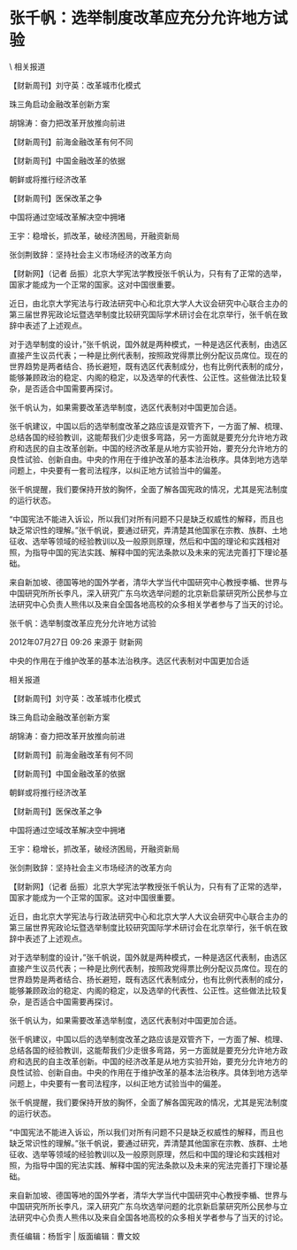 # 张千帆：选举制度改革应充分允许地方试验  





\ 
相关报道

【财新周刊】刘守英：改革城市化模式

珠三角启动金融改革创新方案

胡锦涛：奋力把改革开放推向前进

【财新周刊】前海金融改革有何不同

【财新周刊】中国金融改革的依据

朝鲜或将推行经济改革

【财新周刊】医保改革之争

中国将通过空域改革解决空中拥堵

王宇：稳增长，抓改革，破经济困局，开融资新局

张剑荆致辞：坚持社会主义市场经济的改革方向

【财新网】（记者 岳振）北京大学宪法学教授张千帆认为，只有有了正常的选举，国家才能成为一个正常的国家。这对中国很重要。

近日，由北京大学宪法与行政法研究中心和北京大学人大议会研究中心联合主办的第三届世界宪政论坛暨选举制度比较研究国际学术研讨会在北京举行，张千帆在致辞中表述了上述观点。

对于选举制度的设计，”张千帆说，国外就是两种模式，一种是选区代表制，由选区直接产生议员代表；一种是比例代表制，按照政党得票比例分配议员席位。现在的世界趋势是两者结合、扬长避短，既有选区代表制成分，也有比例代表制的成分，能够兼顾政治的稳定、内阁的稳定，以及选举的代表性、公正性。这些做法比较复杂，是否适合中国需要再探讨。

张千帆认为，如果需要改革选举制度，选区代表制对中国更加合适。

张千帆建议，中国以后的选举制度改革之路应该是双管齐下，一方面了解、梳理、总结各国的经验教训，这能帮我们少走很多弯路，另一方面就是要充分允许地方政府和选民的自主改革创新。中国的经济改革是从地方实验开始，要充分允许地方的良性试验、创新自由。中央的作用在于维护改革的基本法治秩序。具体到地方选举问题上，中央要有一套司法程序，以纠正地方试验当中的偏差。

张千帆提醒，我们要保持开放的胸怀，全面了解各国宪政的情况，尤其是宪法制度的运行状态。

“中国宪法不能进入诉讼，所以我们对所有问题不只是缺乏权威性的解释，而且也缺乏常识性的理解。”张千帆说，要通过研究，弄清楚其他国家在宗教、族群、土地征收、选举等领域的经验教训以及一般原则原理，然后和中国的理论和实践相对照，为指导中国的宪法实践、解释中国的宪法条款以及未来的宪法完善打下理论基础。

来自新加坡、德国等地的国外学者，清华大学当代中国研究中心教授李楯、世界与中国研究所所长李凡，深入研究广东乌坎选举问题的北京新启蒙研究所公民参与立法研究中心负责人熊伟以及来自全国各地高校的众多相关学者参与了当天的讨论。


张千帆：选举制度改革应充分允许地方试验

2012年07月27日 09:26 来源于 财新网

中央的作用在于维护改革的基本法治秩序。选区代表制对中国更加合适

相关报道

【财新周刊】刘守英：改革城市化模式

珠三角启动金融改革创新方案

胡锦涛：奋力把改革开放推向前进

【财新周刊】前海金融改革有何不同

【财新周刊】中国金融改革的依据

朝鲜或将推行经济改革

【财新周刊】医保改革之争

中国将通过空域改革解决空中拥堵

王宇：稳增长，抓改革，破经济困局，开融资新局

张剑荆致辞：坚持社会主义市场经济的改革方向

【财新网】（记者 岳振）北京大学宪法学教授张千帆认为，只有有了正常的选举，国家才能成为一个正常的国家。这对中国很重要。

近日，由北京大学宪法与行政法研究中心和北京大学人大议会研究中心联合主办的第三届世界宪政论坛暨选举制度比较研究国际学术研讨会在北京举行，张千帆在致辞中表述了上述观点。

对于选举制度的设计，”张千帆说，国外就是两种模式，一种是选区代表制，由选区直接产生议员代表；一种是比例代表制，按照政党得票比例分配议员席位。现在的世界趋势是两者结合、扬长避短，既有选区代表制成分，也有比例代表制的成分，能够兼顾政治的稳定、内阁的稳定，以及选举的代表性、公正性。这些做法比较复杂，是否适合中国需要再探讨。

张千帆认为，如果需要改革选举制度，选区代表制对中国更加合适。

张千帆建议，中国以后的选举制度改革之路应该是双管齐下，一方面了解、梳理、总结各国的经验教训，这能帮我们少走很多弯路，另一方面就是要充分允许地方政府和选民的自主改革创新。中国的经济改革是从地方实验开始，要充分允许地方的良性试验、创新自由。中央的作用在于维护改革的基本法治秩序。具体到地方选举问题上，中央要有一套司法程序，以纠正地方试验当中的偏差。

张千帆提醒，我们要保持开放的胸怀，全面了解各国宪政的情况，尤其是宪法制度的运行状态。

“中国宪法不能进入诉讼，所以我们对所有问题不只是缺乏权威性的解释，而且也缺乏常识性的理解。”张千帆说，要通过研究，弄清楚其他国家在宗教、族群、土地征收、选举等领域的经验教训以及一般原则原理，然后和中国的理论和实践相对照，为指导中国的宪法实践、解释中国的宪法条款以及未来的宪法完善打下理论基础。

来自新加坡、德国等地的国外学者，清华大学当代中国研究中心教授李楯、世界与中国研究所所长李凡，深入研究广东乌坎选举问题的北京新启蒙研究所公民参与立法研究中心负责人熊伟以及来自全国各地高校的众多相关学者参与了当天的讨论。



责任编辑：杨哲宇 | 版面编辑：曹文姣